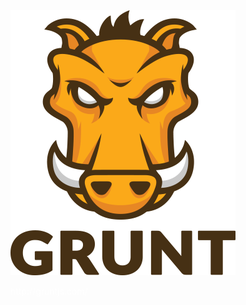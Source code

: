 <img src="/images/grunt-logo.png">

http://gruntjs.com/

<script type="speaker-notes">
- Hundreds of plugins to pick from.
</script>

<style scoped>
  @host {
    background-color: #E48632;
    color: #FFF;
  }

  img {
    border: none;
  }

  a {
    color: #FFF;
    text-decoration: none;
  }
</style>

